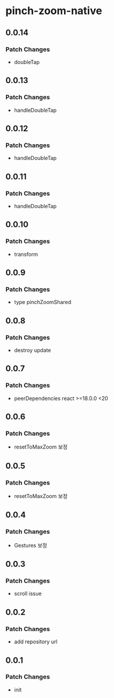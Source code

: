 # pinch-zoom-native

## 0.0.14

### Patch Changes

- doubleTap

## 0.0.13

### Patch Changes

- handleDoubleTap

## 0.0.12

### Patch Changes

- handleDoubleTap

## 0.0.11

### Patch Changes

- handleDoubleTap

## 0.0.10

### Patch Changes

- transform

## 0.0.9

### Patch Changes

- type pinchZoomShared

## 0.0.8

### Patch Changes

- destroy update

## 0.0.7

### Patch Changes

- peerDependencies react >=18.0.0 <20

## 0.0.6

### Patch Changes

- resetToMaxZoom 보정

## 0.0.5

### Patch Changes

- resetToMaxZoom 보정

## 0.0.4

### Patch Changes

- Gestures 보정

## 0.0.3

### Patch Changes

- scroll issue

## 0.0.2

### Patch Changes

- add repository url

## 0.0.1

### Patch Changes

- init
